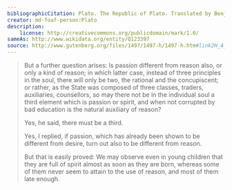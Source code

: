 ```yaml
---
bibliographicCitation: Plato. The Republic of Plato. Translated by Benjamin Jowett, Henry Frowde - Oxford University Press, 1888.
creator: md-foaf-person:Plato
description:
    license: http://creativecommons.org/publicdomain/mark/1.0/
sameAs: http://www.wikidata.org/entity/Q123397
source: http://www.gutenberg.org/files/1497/1497-h/1497-h.htm#link2H_4_0007
---
```


> But a further question arises: Is passion different from reason also, or only a kind of reason; in which latter case, instead of three principles in the soul, there will only be two, the rational and the concupiscent; or rather, as the State was composed of three classes, traders, auxiliaries, counsellors, so may there not be in the individual soul a third element which is passion or spirit, and when not corrupted by bad education is the natural auxiliary of reason?
>
> Yes, he said, there must be a third.
>
> Yes, I replied, if passion, which has already been shown to be different from desire, turn out also to be different from reason.
>
> But that is easily proved: We may observe even in young children that they are full of spirit almost as soon as they are born, whereas some of them never seem to attain to the use of reason, and most of them late enough. 
